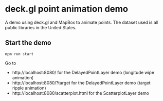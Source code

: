 # deck.gl point animation demo

A demo using deck.gl and MapBox to animate points. The dataset used is all public libraries in the United States.


## Start the demo

```
npm run start
```

Go to

- http://localhost:8080/ for the DelayedPointLayer demo (longitude wipe animation)
- http://localhost:8080/?target for the DelayedPointLayer demo (target ripple animation)
- http://localhost:8080/scatterplot.html for the ScatterplotLayer demo


